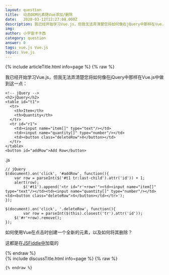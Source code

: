 ```yaml
---
layout: question
title:  动态DOM元素随Vue添加/删除
date:   2020-03-12T12:27:08.000Z
description: 我已经开始学习Vue.js，但我无法弄清楚您将如何像在jQuery中那样在Vue.js中做到这一点：<\!-- jQuery --><h2>jQuer...
img: 
author: 小宇宙卡卡西
category: question
answer: 0
tags: vue.js Vue.js
topic: Vue.js
---
```

<div class="article-root">
  <div class="article">
    {% include articleTitle.html info=page %}
    {% raw %}
    <div class="article-content"><p><font style="vertical-align: inherit;"><font style="vertical-align: inherit;">我已经开始学习Vue.js，但我无法弄清楚您将如何像在jQuery中那样在Vue.js中做到这一点：</font></font></p>

<pre><code>&lt;!-- jQuery --&gt;<font></font>
&lt;h2&gt;jQuery&lt;/h2&gt;<font></font>
&lt;table id="t1"&gt;<font></font>
  &lt;tr&gt;<font></font>
    &lt;th&gt;Item&lt;/th&gt;<font></font>
    &lt;th&gt;Quantity&lt;/th&gt;<font></font>
  &lt;/tr&gt;<font></font>
  &lt;tr id="r1"&gt;<font></font>
    &lt;td&gt;&lt;input name="item[]" type="text"/&gt;&lt;/td&gt;<font></font>
    &lt;td&gt;&lt;input name="quantity[]" type="number"/&gt;&lt;/td&gt;<font></font>
    &lt;td&gt;&lt;button class="deleteRow"&gt;X&lt;/button&gt;&lt;/td&gt;<font></font>
  &lt;/tr&gt;<font></font>
&lt;/table&gt;<font></font>
&lt;button id="addRow"&gt;Add Row&lt;/button&gt;<font></font>
</code></pre>

<p><font style="vertical-align: inherit;"><font style="vertical-align: inherit;">.js</font></font></p>

<pre><code>// jQuery<font></font>
$(document).on('click', '#addRow', function(){<font></font>
    var row = parseInt($('#t1 tr:last-child').attr('id')) + 1;<font></font>
    alert(row);<font></font>
        $('#t1').append('&lt;tr id="r'+row+'"&gt;&lt;td&gt;&lt;input name="item[]" type="text"/&gt;&lt;/td&gt;&lt;td&gt;&lt;input name="quantity[]" type="number"/&gt;&lt;/td&gt;&lt;td&gt;&lt;button class="deleteRow"&gt;X&lt;/button&gt;&lt;/td&gt;&lt;/tr&gt;');<font></font>
});<font></font>
<font></font>
$(document).on('click', '.deleteRow', function(){<font></font>
        var row = parseInt($(this).closest('tr').attr('id'));<font></font>
    $('#r'+row).remove();<font></font>
});<font></font>
</code></pre>

<p><font style="vertical-align: inherit;"><font style="vertical-align: inherit;">如何使用Vue在点击时创建一个全新的元素，以及如何将其删除？</font></font></p>

<p><font style="vertical-align: inherit;"><font style="vertical-align: inherit;">这都是在</font><a href="https://jsfiddle.net/50wL7mdz/17736/" rel="noreferrer"><font style="vertical-align: inherit;">JSFiddle中</font></a><font style="vertical-align: inherit;">加载的</font></font><a href="https://jsfiddle.net/50wL7mdz/17736/" rel="noreferrer"><font style="vertical-align: inherit;"></font></a></p></div>
    {% endraw %}
  </div>

  <div class="discuss-wrapper">
    {% include discussTitle.html info=page %}
    {% raw %}
    
    {% endraw %}
  </div>
<div>
